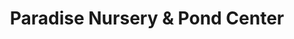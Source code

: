 ---
title: "Paradise Nursery & Pond Center"
url: /rexburg/paradise-nursery-und-pond-center/
shop: Garten-Center
---